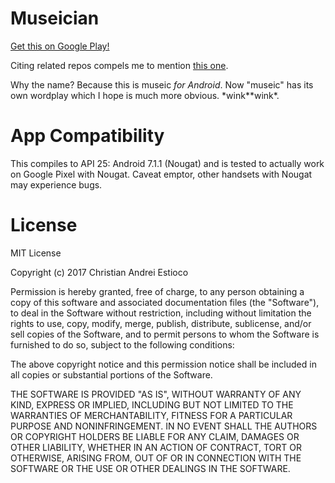 # Museician

[Get this on Google Play!](https://play.google.com/store/apps/details?id=net.skytreader.museician&hl=en)

Citing related repos compels me to mention [this one](https://github.com/skytreader/museic).

Why the name? Because this is museic _for Android_. Now "museic" has its own
wordplay which I hope is much more obvious. \*wink\*\*wink\*.

# App Compatibility

This compiles to API 25: Android 7.1.1 (Nougat) and is tested to actually work
on Google Pixel with Nougat. Caveat emptor, other handsets with Nougat may
experience bugs.

# License

MIT License

Copyright (c) 2017 Christian Andrei Estioco

Permission is hereby granted, free of charge, to any person obtaining a copy
of this software and associated documentation files (the "Software"), to deal
in the Software without restriction, including without limitation the rights
to use, copy, modify, merge, publish, distribute, sublicense, and/or sell
copies of the Software, and to permit persons to whom the Software is
furnished to do so, subject to the following conditions:

The above copyright notice and this permission notice shall be included in all
copies or substantial portions of the Software.

THE SOFTWARE IS PROVIDED "AS IS", WITHOUT WARRANTY OF ANY KIND, EXPRESS OR
IMPLIED, INCLUDING BUT NOT LIMITED TO THE WARRANTIES OF MERCHANTABILITY,
FITNESS FOR A PARTICULAR PURPOSE AND NONINFRINGEMENT. IN NO EVENT SHALL THE
AUTHORS OR COPYRIGHT HOLDERS BE LIABLE FOR ANY CLAIM, DAMAGES OR OTHER
LIABILITY, WHETHER IN AN ACTION OF CONTRACT, TORT OR OTHERWISE, ARISING FROM,
OUT OF OR IN CONNECTION WITH THE SOFTWARE OR THE USE OR OTHER DEALINGS IN THE
SOFTWARE.
